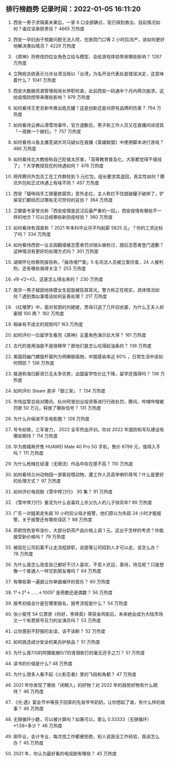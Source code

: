 
## 排行榜趋势 记录时间：2022-01-05 16:11:20
  
  1. 西安一男子求隔离未果后，一家 6 口全部确诊，现已得到救治，目前情况如何？谁应该承担责任？ 4665 万热度
    
  2. 西安一孕妇由于核酸问题无法入院，在医院门口等 2 小时后流产，该如何更好地解决类似情况？ 4229 万热度
    
  3. 《原神》将修改四位女角色立绘与模型，会给游戏体验带来哪些影响？ 1287 万热度
    
  4. 立陶宛总统表示允许台湾当局以「台湾」为名开设代表处是错误决定，这意味着什么？ 1041 万热度
    
  5. 西安大数据资源管理局局长停职检查，此前西安一码通半个月内两次崩溃，这给疫情防控带来哪些影响？ 979 万热度
    
  6. 如何看待王老吉新年推出姓氏罐？这是创新还是对原有品牌的伤害？ 794 万热度
    
  7. 如何看待云佛山滑雪场事件，官方道歉后，男子称工作人员又在直播间诽谤其「一周换一个媳妇」？ 757 万热度
    
  8. 如何看待斗鱼主播芜湖大司马疑似在直播《英雄联盟》中使用脚本进行游戏？ 486 万热度
    
  9. 如何看待北大教授称自己贬值太厉害，「高等教育普及化，大家都觉得不值钱了」？大学教授现在的待遇如何？ 476 万热度
    
  10. 网传腾讯外包员工在工作群抢到 5 元红包，组长要求其退回，真实性如何？腾讯外包和正式待遇上有啥不同？ 457 万热度
    
  11. 西安「猫咪纯手工限量款窗帘」意外走红，主人称拦不住就破罐子破摔了，铲屎官们都经历过哪些无可奈何的妥协？ 364 万热度
    
  12. 卫健委专家曾光称「西安疫情是武汉后最严重的一回」，西安疫情有哪些不一样的地方？可以总结哪些新防疫经验？ 360 万热度
    
  13. 如何看待有调查称「 2021 年本科毕业月平均起薪 5825 元」？你的工资达标了吗？ 334 万热度
    
  14. 如何看待西安一业主因翻墙被志愿者罚对镜头做检讨，随后志愿者登门道歉？这种情况有更好的处理方式吗？ 301 万热度
    
  15. 湖南怀化检察院报告称，「操场埋尸案」5 名司法人员被立案侦查，24 人被判刑，还有哪些值得关注？ 253 万热度
    
  16. √8-√2=√2，这是怎么得出来的？ 230 万热度
    
  17. 南京一男子疑因地铁摸女生屁股被狂扇耳光，警方称正在核实，具体情况如何？遇到类似事情该如何妥善处理？ 217 万热度
    
  18. 《红楼梦》中，面对贫困的刘姥姥，贾母只送了几件旧衣裳，为什么王夫人却豪掷 100 两？ 182 万热度
    
  19. 相亲有不成文的规矩吗? 163 万热度
    
  20. 如何评价一位留学生看完《原神》云堇角色演示后大哭？ 161 万热度
    
  21. 古代的食用油是不是很稀罕？那他们是怎么吃得起油条的？ 138 万热度
    
  22. 美国将幽门螺旋杆菌列为明确致癌物，中国感染率近 60% ，日常生活中该如何预防？ 136 万热度
    
  23. 报道称海归薪资已无太多优势，出国留学性价比下降，留学还值得吗？ 136 万热度
    
  24. 如何评价 Steam 差评「御三家」？ 134 万热度
    
  25. 市场监管总局对腾讯、杭州阿里创业投资等进行行政处罚，腾讯、哔哩哔哩被罚款 50 万元，释放了哪些信号？ 131 万热度
    
  26. 为什么孙俪进不去电影圈？ 128 万热度
    
  27. 号令如铁，三军奋力， 2022  全军热血开训。你对  2022  年国防和军队建设有哪些期待？ 114 万热度
    
  28. 华为商城再开售 HUAWEI Mate 40 Pro 5G 手机，售价 6799 元，值得入手吗？ 111 万热度
    
  29. 为什么枪械在综漫（无限流）作品中存在感不高？ 110 万热度
    
  30. 如何看待兰州动物园一游客投喂动物，遭工作人员高举喇叭辱骂？什么是更好的处理方式？ 97 万热度
    
  31. 如何评价电视剧《雪中悍刀行》 30 集？ 91 万热度
    
  32. 《雪中悍刀行》姜泥为什么会喜欢上杀父仇人的儿子徐凤年? 89 万热度
    
  33. 广东一对姐弟走失超 10 小时后父母才报警，他们原以为失踪 24 小时才能报警，关于报警还有哪些误区？ 88 万热度
    
  34. 茶颜悦色宣布涨价，大部分奶茶产品价格上调 1 元，这出于怎样的考虑？你能接受新价格吗？ 79 万热度
    
  35. 被现在公司扣着不让走流程辞职，说是等公司招到人才可以走，该怎么办？ 78 万热度
    
  36. 为什么我怎么改变自己都好不讨人喜欢，不受人欢迎，善待，待见呢？只是想像一个普通人一样交到朋友难吗？ 64 万热度
    
  37. 有哪些第一遍就让你单曲循环的音乐？ 60 万热度
    
  38. 1²＋2²＋……＋1005² 是奇数还是偶数？ 56 万热度
    
  39. 报考初级会计是在哪里报名，报考流程是什么？ 54 万热度
    
  40. 张小斐凭 54 亿票房《你好，李焕英》荣获金鸡影后，未来她会成为大陆市场又一个有票房号召力的女演员吗？ 53 万热度
    
  41. 让你感到不舒服的友谊，该不该断？ 52 万热度
    
  42. 如何挑选成分安全的美白护肤品？ 51 万热度
    
  43. 为什么我7/0的阿狸能被0/7的青钢影打的毫无还手之力？ 51 万热度
    
  44. 读书的价值是什么? 48 万热度
    
  45. 为什么很多人看不起《火影忍者》里的飞段和角都？ 47 万热度
    
  46. 2021 年你发现了哪些「闭眼入」的好物？对 2022 年的趋势好物有什么期待？ 46 万热度
    
  47. 《光·遇》宴会节中等孩子回家的先祖爷爷奶奶，让你想起了谁，有什么样的故事？ 46 万热度
    
  48. 无限循环小数，可以被计算吗？如果可以，那么 0.33333（无限循环）*1.58=多少？ 46 万热度
    
  49. 刚毕业，会计专业，每次找工作都被拒绝，别人说我没工作经验，我该怎么办？ 45 万热度
    
  50. 2021 年，你认为最好看的电视剧有哪些？ 45 万热度
    